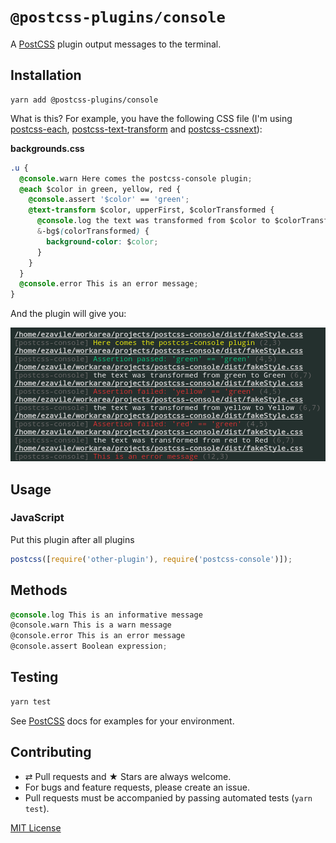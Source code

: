 # `@postcss-plugins/console`

A [PostCSS] plugin output messages to the terminal.

## Installation

```
yarn add @postcss-plugins/console
```

What is this? For example, you have the following CSS file (I'm using [postcss-each], [postcss-text-transform] and [postcss-cssnext]):

**backgrounds.css**

```css
.u {
  @console.warn Here comes the postcss-console plugin;
  @each $color in green, yellow, red {
    @console.assert '$color' == 'green';
    @text-transform $color, upperFirst, $colorTransformed {
      @console.log the text was transformed from $color to $colorTransformed;
      &-bg$(colorTransformed) {
        background-color: $color;
      }
    }
  }
  @console.error This is an error message;
}
```

And the plugin will give you:

![console](/packages/console/console.png?raw=true 'Messages on terminal')

## Usage

### JavaScript

Put this plugin after all plugins

```javascript
postcss([require('other-plugin'), require('postcss-console')]);
```

## Methods

```css
@console.log This is an informative message
@console.warn This is a warn message
@console.error This is an error message
@console.assert Boolean expression;
```

## Testing

```javascript
yarn test
```

See [PostCSS] docs for examples for your environment.

## Contributing

- ⇄ Pull requests and ★ Stars are always welcome.
- For bugs and feature requests, please create an issue.
- Pull requests must be accompanied by passing automated tests (`yarn test`).

[MIT License]

[postcss]: https://github.com/postcss/postcss
[postcss-each]: https://github.com/outpunk/postcss-each
[postcss-text-transform]: https://github.com/ezavile/postcss-text-transform
[postcss-cssnext]: https://github.com/MoOx/postcss-cssnext
[mit license]: https://github.com/ezavile/postcss-console/blob/master/LICENSE
